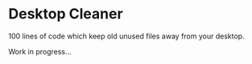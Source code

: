 # Desktop Cleaner

100 lines of code which keep old unused files away from your desktop.

Work in progress...